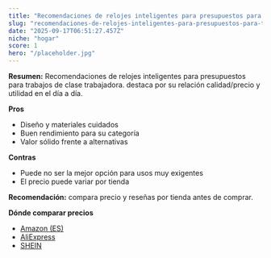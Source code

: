```yaml
---
title: "Recomendaciones de relojes inteligentes para presupuestos para trabajos de clase trabajadora."
slug: "recomendaciones-de-relojes-inteligentes-para-presupuestos-para-trabajos-de-clase"
date: "2025-09-17T06:51:27.457Z"
niche: "hogar"
score: 1
hero: "/placeholder.jpg"
---
```


**Resumen:** Recomendaciones de relojes inteligentes para presupuestos para trabajos de clase trabajadora. destaca por su relación calidad/precio y utilidad en el día a día.

**Pros**
- Diseño y materiales cuidados
- Buen rendimiento para su categoría
- Valor sólido frente a alternativas

**Contras**
- Puede no ser la mejor opción para usos muy exigentes
- El precio puede variar por tienda

**Recomendación:** compara precio y reseñas por tienda antes de comprar.

**Dónde comparar precios**
- [Amazon (ES)](https://www.amazon.es/s?k=Recomendaciones%20de%20relojes%20inteligentes%20para%20presupuestos%20para%20trabajos%20de%20clase%20trabajadora.&tag=teknovashop25-21)
- [AliExpress](https://www.aliexpress.com/wholesale?SearchText=Recomendaciones%20de%20relojes%20inteligentes%20para%20presupuestos%20para%20trabajos%20de%20clase%20trabajadora.)
- [SHEIN](https://www.shein.com/pdsearch/Recomendaciones%20de%20relojes%20inteligentes%20para%20presupuestos%20para%20trabajos%20de%20clase%20trabajadora.)